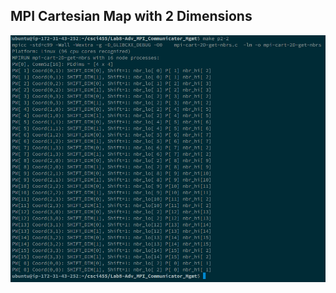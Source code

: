 ## MPI Cartesian Map with 2 Dimensions
![Console output: mpi-cart-2D-get-nbrs.c running on a 96 node compute cluster.](assets/make-p2-2-2D-cluster.png)
